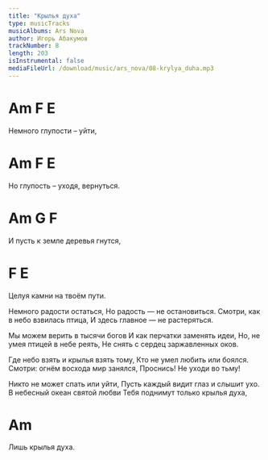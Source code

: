 ```yaml
---
title: "Крылья духа"
type: musicTracks
musicAlbums: Ars Nova
author: Игорь Абакумов
trackNumber: 8
length: 203
isInstrumental: false
mediaFileUrl: /download/music/ars_nova/08-krylya_duha.mp3
---
```


#    Am    F           E
Немного глупости – уйти,
#     Am       F          E
Но глупость – уходя, вернуться.
#   Am         G           F
И пусть к земле деревья гнутся,
#   F                    E
Целуя камни на твоём пути.

Немного радости остаться,
Но радость — не остановиться.
Смотри, как в небо взвилась птица,
И здесь главное — не растеряться.

Мы можем верить в тысячи богов
И как перчатки заменять идеи,
Но, не умея птицей в небе реять,
Не снять с сердец заржавленных оков.

Где небо взять и крылья взять тому,
Кто не умел любить или боялся.
Смотри: огнём восхода мир занялся,
Проснись! Не уходи во тьму!

Никто не может спать или уйти,
Пусть каждый видит глаз и слышит ухо.
В небесный океан святой любви
Тебя поднимут только крылья духа,

#             Am
Лишь крылья духа.
